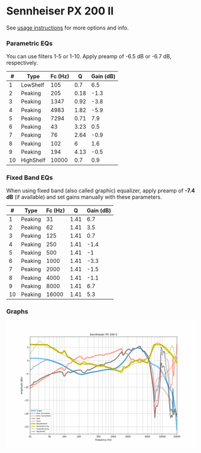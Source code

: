 # Sennheiser PX 200 II
See [usage instructions](https://github.com/jaakkopasanen/AutoEq#usage) for more options and info.

### Parametric EQs
You can use filters 1-5 or 1-10. Apply preamp of -6.5 dB or -6.7 dB, respectively.

|   # | Type      |   Fc (Hz) |    Q |   Gain (dB) |
|-----|-----------|-----------|------|-------------|
|   1 | LowShelf  |       105 | 0.7  |         6.5 |
|   2 | Peaking   |       205 | 0.18 |        -1.3 |
|   3 | Peaking   |      1347 | 0.92 |        -3.8 |
|   4 | Peaking   |      4983 | 1.82 |        -5.9 |
|   5 | Peaking   |      7294 | 0.71 |         7.9 |
|   6 | Peaking   |        43 | 3.23 |         0.5 |
|   7 | Peaking   |        76 | 2.64 |        -0.9 |
|   8 | Peaking   |       102 | 6    |         1.6 |
|   9 | Peaking   |       194 | 4.13 |        -0.5 |
|  10 | HighShelf |     10000 | 0.7  |         0.9 |

### Fixed Band EQs
When using fixed band (also called graphic) equalizer, apply preamp of **-7.4 dB** (if available) and set gains manually with these parameters.

|   # | Type    |   Fc (Hz) |    Q |   Gain (dB) |
|-----|---------|-----------|------|-------------|
|   1 | Peaking |        31 | 1.41 |         6.7 |
|   2 | Peaking |        62 | 1.41 |         3.5 |
|   3 | Peaking |       125 | 1.41 |         0.7 |
|   4 | Peaking |       250 | 1.41 |        -1.4 |
|   5 | Peaking |       500 | 1.41 |        -1   |
|   6 | Peaking |      1000 | 1.41 |        -3.3 |
|   7 | Peaking |      2000 | 1.41 |        -1.5 |
|   8 | Peaking |      4000 | 1.41 |        -1.1 |
|   9 | Peaking |      8000 | 1.41 |         6.7 |
|  10 | Peaking |     16000 | 1.41 |         5.3 |

### Graphs
![](./Sennheiser%20PX%20200%20II.png)
